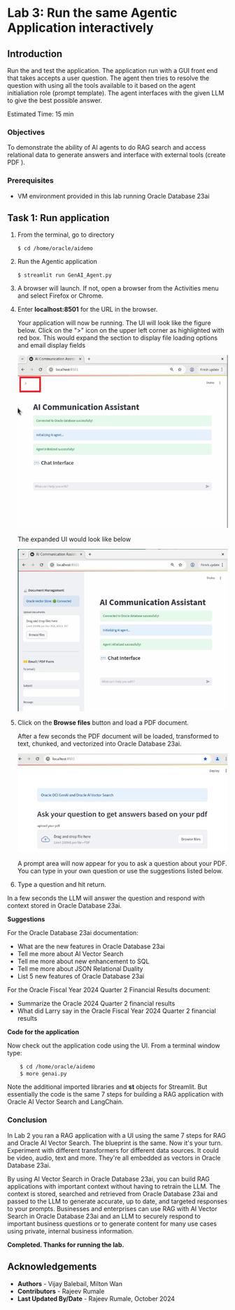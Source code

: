 # Lab 3: Run the same Agentic Application interactively

## Introduction

Run the and test the application.  The application run with a GUI front end that takes accepts a user question. The agent then tries to resolve the question with using all the tools available to it based on the agent initialiation role (prompt template).  The agent interfaces with the given LLM to give the best possible answer.


Estimated Time: 15 min

### Objectives

To demonstrate the ability of AI agents to do RAG search and access relational data to generate answers and interface with external tools (create PDF ).

### Prerequisites

* VM environment provided in this lab running Oracle Database 23ai


## Task 1: Run application

1.  From the terminal, go to directory 

    ```
    $ cd /home/oracle/aidemo
    ```

2.  Run the Agentic application

    ```
    $ streamlit run GenAI_Agent.py
    ```

3. A browser will launch. If not, open a browser from the Activities menu and select Firefox or Chrome.

4. Enter **localhost:8501** for the URL in the browser.
   
    Your application will now be running.  The UI will look like the figure below.  Click on the ">" icon on the upper left corner as highlighted with red box.  This would expand the section to display file loading options and email display fields

    ![Streamlit UI](images/opening_screen_collapsed.png)

    The expanded UI would look like below

    ![Streamlit UI](images/opening_screen_expanded.png)

5. Click on the **Browse files** button and load a PDF document.

    After a few seconds the PDF document will be loaded, transformed to text, chunked, and vectorized into Oracle Database 23ai.
    
    ![Streamlit UI](images/streamlitocigenai.png)
    
    A prompt area will now appear for you to ask a question about your PDF.  You can type in your own question or use the suggestions listed below. 

6. Type a question and hit return.

In a few seconds the LLM will answer the question and respond with context stored in Oracle Database 23ai.  

**Suggestions**

 For the Oracle Database 23ai documentation:
- What are the new features in Oracle Database 23ai
- Tell me more about AI Vector Search
- Tell me more about new enhancement to SQL
- Tell me more about JSON Relational Duality
- List 5 new features of Oracle Database 23ai

For the Oracle Fiscal Year 2024 Quarter 2 Financial Results document:
- Summarize the Oracle 2024 Quarter 2 financial results
- What did Larry say in the Oracle Fiscal Year 2024 Quarter 2 financial results

**Code for the application**

Now check out the application code using the UI. From a terminal window type:


```
    $ cd /home/oracle/aidemo
    $ more genai.py
```

Note the additional imported libraries and **st** objects for Streamlit.
But essentially the code is the same 7 steps for building a RAG application with Oracle AI Vector Search and LangChain.

### Conclusion

In Lab 2 you ran a RAG application with a UI using the same 7 steps for RAG and Oracle AI Vector Search.  The blueprint is the same.  Now it's your turn.  Experiment with different transformers for different data sources.  It could be video, audio, text and more.  They're all embedded as vectors in Oracle Database 23ai.

By using AI Vector Search in Oracle Database 23ai, you can build RAG applications with important context without having to retrain the LLM.  The context is stored, searched and retrieved from Oracle Database 23ai and passed to the LLM to generate accurate, up to date, and targeted responses to your prompts.  Businesses and enterprises can use RAG with AI Vector Search in Oracle Database 23ai and an LLM to securely respond to important business questions or to generate content for many use cases using private, internal business information.


**Completed. Thanks for running the lab.**

## Acknowledgements
* **Authors** - Vijay Balebail, Milton Wan 
* **Contributors** - Rajeev Rumale
* **Last Updated By/Date** -  Rajeev Rumale, October 2024
